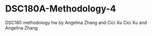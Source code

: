 # DSC180A-Methodology-4
DSC180 methodology hw by Angelina Zhang and Cici Xu
Cici Xu and Angelina Zhang
